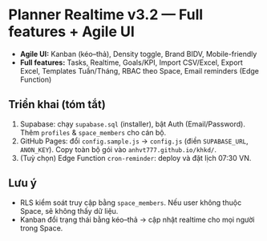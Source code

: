# Planner Realtime v3.2 — Full features + Agile UI
- **Agile UI:** Kanban (kéo–thả), Density toggle, Brand BIDV, Mobile-friendly
- **Full features:** Tasks, Realtime, Goals/KPI, Import CSV/Excel, Export Excel, Templates Tuần/Tháng, RBAC theo Space, Email reminders (Edge Function)

## Triển khai (tóm tắt)
1) Supabase: chạy `supabase.sql` (installer), bật Auth (Email/Password). Thêm `profiles` & `space_members` cho cán bộ.
2) GitHub Pages: đổi `config.sample.js` → `config.js` (điền `SUPABASE_URL`, `ANON_KEY`). Copy toàn bộ gói vào `anhvt777.github.io/khkd/`.
3) (Tuỳ chọn) Edge Function `cron-reminder`: deploy và đặt lịch 07:30 VN.

## Lưu ý
- RLS kiểm soát truy cập bằng `space_members`. Nếu user không thuộc Space, sẽ không thấy dữ liệu.
- Kanban đổi trạng thái bằng kéo–thả → cập nhật realtime cho mọi người trong Space.
